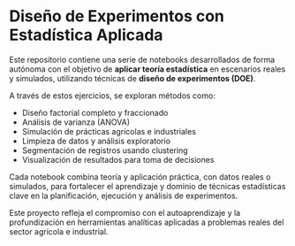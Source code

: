 # Diseño de Experimentos con Estadística Aplicada

Este repositorio contiene una serie de notebooks desarrollados de forma autónoma con el objetivo de **aplicar teoría estadística** 
en escenarios reales y simulados, utilizando técnicas de **diseño de experimentos (DOE)**.

A través de estos ejercicios, se exploran métodos como:

- Diseño factorial completo y fraccionado
- Análisis de varianza (ANOVA)
- Simulación de prácticas agrícolas e industriales
- Limpieza de datos y análisis exploratorio
- Segmentación de registros usando clustering
- Visualización de resultados para toma de decisiones

Cada notebook combina teoría y aplicación práctica, con datos reales o simulados, para fortalecer el aprendizaje y dominio de 
técnicas estadísticas clave en la planificación, ejecución y análisis de experimentos.

Este proyecto refleja el compromiso con el autoaprendizaje y la profundización en herramientas analíticas aplicadas a 
problemas reales del sector agrícola e industrial.
